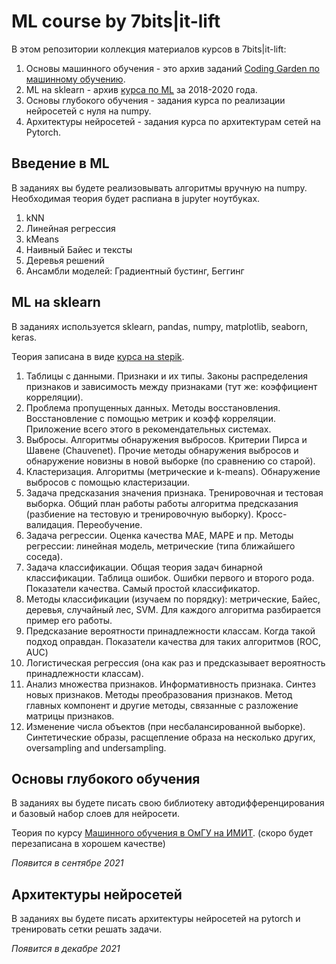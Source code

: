 # ML course by 7bits|it-lift

В этом репозитории коллекция материалов курсов в 7bits|it-lift:

1. Основы машинного обучения - это архив заданий [Coding Garden по машинному обучению](https://coding-garden.itlft.ru/).
2. ML на sklearn - архив [курса по ML](https://courses.itlft.ru/data-science) за 2018-2020 года.
3. Основы глубокого обучения - задания курса по реализации нейросетей с нуля на numpy.
4. Архитектуры нейросетей - задания курса по архитектурам сетей на Pytorch.

## Введение в ML

В заданиях вы будете реализовывать алгоритмы вручную на numpy. Необходимая теория будет распиана в jupyter ноутбуках.

1. kNN
2. Линейная регрессия
3. kMeans
4. Наивный Байес и тексты
5. Деревья решений
6. Ансамбли моделей: Градиентный бустинг, Беггинг

## ML на sklearn

В заданиях используется sklearn, pandas, numpy, matplotlib, seaborn, keras.

Теория записана в виде [курса на stepik](https://stepik.org/course/8057/promo).

1. Таблицы с данными. Признаки и их типы. Законы распределения признаков и зависимость между признаками (тут же: коэффициент корреляции).
2. Проблема пропущенных данных. Методы восстановления. Восстановление с помощью метрик и коэфф корреляции. Приложение всего этого в рекомендательных системах.
3. Выбросы. Алгоритмы обнаружения выбросов. Критерии Пирса и Шавене (Chauvenet). Прочие методы обнаружения выбросов и обнаружение новизны в новой выборке (по сравнению со старой).
4. Кластеризация. Алгоритмы (метрические и k-means). Обнаружение выбросов с помощью кластеризации. 
5. Задача предсказания значения признака. Тренировочная и тестовая выборка. Общий план работы работы алгоритма предсказания (разбиение на тестовую и тренировочную выборку). Кросс-валидация. Переобучение.
6. Задача регрессии. Оценка качества МАЕ, МАРЕ и пр. Методы регрессии: линейная модель, метрические (типа ближайшего соседа).
7. Задача классификации. Общая теория задач бинарной классификации. Таблица ошибок. Ошибки первого и второго рода. Показатели качества. Самый простой классификатор.
8. Методы классификации (изучаем по порядку): метрические, Байес, деревья, случайный лес, SVM. Для каждого алгоритма разбирается пример его работы.
9. Предсказание вероятности принадлежности классам. Когда такой подход оправдан. Показатели качества для таких алгоритмов (ROC, AUC)
10. Логистическая регрессия (она как раз и предсказывает вероятность принадлежности классам).
11. Анализ множества признаков. Информативность признака. Синтез новых признаков. Методы преобразования признаков. Метод главных компонент и другие методы, связанные с разложение матрицы признаков.
12. Изменение числа объектов (при несбалансированной выборке). Синтетические образы, расщепление образа на несколько других, oversampling and undersampling.

## Основы глубокого обучения

В заданиях вы будете писать свою библиотеку автодифференцирования и базовый набор слоев для нейросети.

Теория по курсу [Машинного обучения в ОмГУ на ИМИТ](https://vk.com/club115689968). (скоро будет перезаписана в хорошем качестве)

_Появится в сентябре 2021_

## Архитектуры нейросетей

В заданиях вы будете писать архитектуры нейросетей на pytorch и тренировать сетки решать задачи.

_Появится в декабре 2021_
